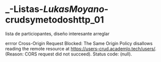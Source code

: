 # _-Listas-_LukasMoyano_-crudsymetodoshttp_01
lista de particiopantes, 
diseño interesante
arreglar

errror
Cross-Origin Request Blocked: The Same Origin Policy disallows reading the remote resource at https://users-crud.academlo.tech/users/. (Reason: CORS request did not succeed). Status code: (null).
